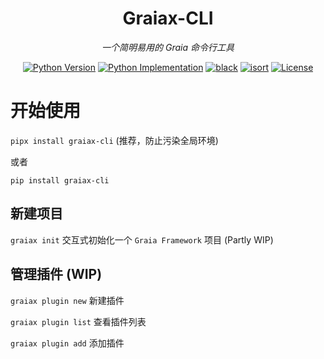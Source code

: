 <div align="center">

# Graiax-CLI

_一个简明易用的 Graia 命令行工具_


<a href="https://pypi.org/project/graiax-cli"><img alt="Python Version" src="https://img.shields.io/pypi/pyversions/graiax-cli" /></a>
<a href="https://pypi.org/project/graiax-cli"><img alt="Python Implementation" src="https://img.shields.io/pypi/implementation/graiax-cli" /></a>
<a href="https://github.com/psf/black"><img src="https://img.shields.io/badge/code%20style-black-black.svg" alt="black" /></a>
<a href="https://pycqa.github.io/isort/"><img src="https://img.shields.io/badge/%20imports-isort-%231674b1?style=flat" alt="isort"/></a>
<a href="https://github.com/Graiax-Community/CLI/blob/main/LICENSE"><img alt="License" src="https://img.shields.io/github/license/Graiax-Community/CLI"></a>

</div>

# 开始使用

`pipx install graiax-cli` (推荐，防止污染全局环境)

或者

`pip install graiax-cli`

## 新建项目

`graiax init` 交互式初始化一个 `Graia Framework` 项目 (Partly WIP)

## 管理插件 (WIP)

`graiax plugin new` 新建插件

`graiax plugin list` 查看插件列表

`graiax plugin add` 添加插件